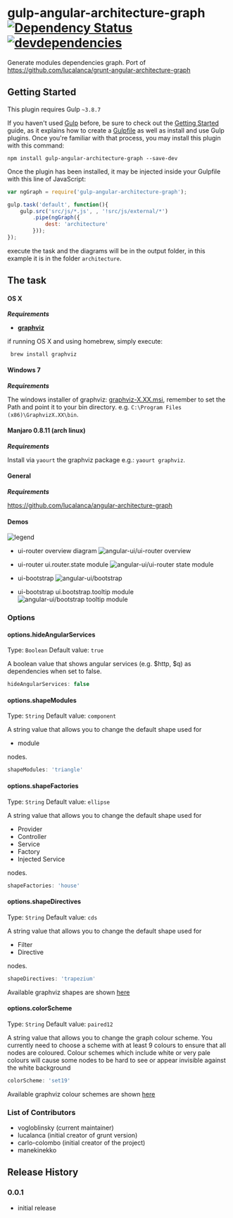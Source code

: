 # gulp-angular-architecture-graph  [![Dependency Status][depstat-image]][depstat-url] [![devdependencies][devdepstat-image]][devdepstat-url]

[depstat-url]: https://david-dm.org/vogloblinsky/gulp-angular-architecture-graph
[depstat-image]: https://david-dm.org/vogloblinsky/gulp-angular-architecture-graph.svg
[devdepstat-url]: https://david-dm.org/vogloblinsky/gulp-angular-architecture-graph#info=devDependencies
[devdepstat-image]: https://david-dm.org/vogloblinsky/gulp-angular-architecture-graph/dev-status.png

Generate modules dependencies graph. Port of https://github.com/lucalanca/grunt-angular-architecture-graph

## Getting Started

This plugin requires Gulp `~3.8.7`

If you haven't used [Gulp](http://gulpjs.com/) before, be sure to check out the [Getting Started](https://github.com/gulpjs/gulp/blob/master/docs/getting-started.md) guide, as it explains how to create a [Gulpfile](https://github.com/gulpjs/gulp#sample-gulpfilejs) as well as install and use Gulp plugins. Once you're familiar with that process, you may install this plugin with this command:

```shell
npm install gulp-angular-architecture-graph --save-dev
```

Once the plugin has been installed, it may be injected inside your Gulpfile with this line of JavaScript:

```js
var ngGraph = require('gulp-angular-architecture-graph');

gulp.task('default', function(){
    gulp.src('src/js/*.js', , '!src/js/external/*')
        .pipe(ngGraph({
            dest: 'architecture'
        }));
});
```

execute the task and the diagrams will be in the output folder, in this example it is in the folder ```architecture```.

## The task

#### OS X

***Requirements***

- [**graphviz**](http://www.graphviz.org/)

if running OS X and using homebrew, simply execute:

```
 brew install graphviz
```

#### Windows 7

***Requirements***

The windows installer of graphviz: [graphviz-X.XX.msi](http://www.graphviz.org/Download..php), remember to set the Path and point it to your bin directory. e.g. ```C:\Program Files (x86)\GraphvizX.XX\bin```.

#### Manjaro 0.8.11 (arch linux)

***Requirements***

Install via `yaourt` the graphviz package e.g.: `yaourt graphviz`.

#### General

***Requirements***

https://github.com/lucalanca/angular-architecture-graph

#### Demos

![legend](https://raw.githubusercontent.com/vogloblinsky/gulp-angular-architecture-graph/master/docs/images/legend.png "Generated Graph Legend")

- ui-router overview diagram
![angular-ui/ui-router overview](https://raw.githubusercontent.com/vogloblinsky/gulp-angular-architecture-graph/master/docs/images/all.ui-router.png "angular-ui/ui-router Dependencies graph")

- ui-router ui.router.state module
![angular-ui/ui-router state module](https://raw.githubusercontent.com/vogloblinsky/gulp-angular-architecture-graph/master/docs/images/ui.router.state.png "angular-ui/ui-router Dependencies graph")

- ui-bootstrap
![angular-ui/bootstrap ](https://raw.githubusercontent.com/vogloblinsky/gulp-angular-architecture-graph/master/docs/images/all.ui-bootstrap.png "angular-ui/bootstrap Dependencies graph")

- ui-bootstrap ui.bootstrap.tooltip module
![angular-ui/bootstrap tooltip module ](https://raw.githubusercontent.com/vogloblinsky/gulp-angular-architecture-graph/master/docs/images/ui.bootstrap.tooltip.png "angular-ui/bootstrap Dependencies graph")


### Options

#### options.hideAngularServices
Type: `Boolean`
Default value: `true`

A boolean value that shows angular services (e.g. $http, $q) as dependencies when set to false.

```js
hideAngularServices: false
```

#### options.shapeModules
Type: `String`
Default value: `component`

A string value that allows you to change the default shape used for

 * module

nodes.

```js
shapeModules: 'triangle'
```

#### options.shapeFactories
Type: `String`
Default value: `ellipse`

A string value that allows you to change the default shape used for

 * Provider
 * Controller
 * Service
 * Factory
 * Injected Service

nodes.

```js
shapeFactories: 'house'
```

#### options.shapeDirectives
Type: `String`
Default value: `cds`

A string value that allows you to change the default shape used for

 * Filter
 * Directive

nodes.

```js
shapeDirectives: 'trapezium'
```

Available graphviz shapes are shown [here](http://www.graphviz.org/doc/info/shapes.html)

#### options.colorScheme
Type: `String`
Default value: `paired12`

A string value that allows you to change the  graph colour scheme. You currently need to choose a scheme with at least 9 colours to ensure that all nodes
are coloured. Colour schemes which include white or very pale colours will cause some nodes to be hard to see or appear invisible against the white background

```js
colorScheme: 'set19'
```

Available graphviz colour schemes are shown [here](http://www.graphviz.org/doc/info/colors.html)

### List of Contributors

- vogloblinsky     (current maintainer)
- lucalanca (initial creator of grunt version)
- carlo-colombo (initial creator of the project)
- manekinekko

## Release History

### 0.0.1

- initial release